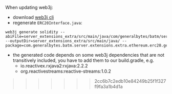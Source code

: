 When updating web3j:
- download [web3j cli](https://docs.web3j.io/4.8.7/command_line_tools/)
- regenerate `ERC20Interface.java`:
```
web3j generate solidity --abiFile=server_extensions_extra/src/main/java/com/generalbytes/batm/server/extensions/extra/ethereum/erc20/generated/ERC20Interface.abi --outputDir=server_extensions_extra/src/main/java/ --package=com.generalbytes.batm.server.extensions.extra.ethereum.erc20.generated
```
- the generated code depends on some web3j dependencies that are not transitively included, you have to add them to our build.gradle, e.g.
  - io.reactivex.rxjava2:rxjava:2.2.2
  - org.reactivestreams:reactive-streams:1.0.2
>>>>>>> 2cc6b7c2edb10e84249b25f1f327f9fa3a1b4d1a
